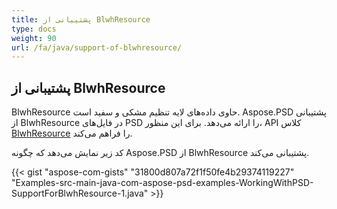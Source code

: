 ```yaml
---
title: پشتیبانی از BlwhResource
type: docs
weight: 90
url: /fa/java/support-of-blwhresource/
---
```


## **پشتیبانی از BlwhResource**
BlwhResource حاوی داده‌های لایه تنظیم مشکی و سفید است. Aspose.PSD پشتیبانی از BlwhResource در فایل‌های PSD را ارائه می‌دهد. برای این منظور، API کلاس [BlwhResource](https://reference.aspose.com/java/psd/com.aspose.psd.fileformats.psd.layers.layerresources/BlwhResource) را فراهم می‌کند.

کد زیر نمایش می‌دهد که چگونه Aspose.PSD از BlwhResource پشتیبانی می‌کند.

{{< gist "aspose-com-gists" "31800d807a72f1f50fe4b29374119227" "Examples-src-main-java-com-aspose-psd-examples-WorkingWithPSD-SupportForBlwhResource-1.java" >}}

